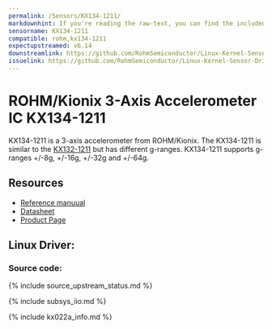 ```yaml
---
permalink: /Sensors/KX134-1211/
markdownhint: If you're reading the raw-text, you can find the included stuff from the _includes folder. Or you can head to the pages in https://rohmsemiconductor.github.io/Linux-Kernel-Sensor-Drivers/
sensorname: KX134-1211
compatible: rohm,kx134-1211
expectupstreamed: v6.14
downstreamlink: https://github.com/RohmSemiconductor/Linux-Kernel-Sensor-Drivers/tree/kx134-1211-on-iio
issuelink: https://github.com/RohmSemiconductor/Linux-Kernel-Sensor-Drivers/issues?q=is%3Aissue+repo%3ALinux-Kernel-Sensor-Drivers+KX022A+in%3Atitle
---
```


# ROHM/Kionix 3-Axis Accelerometer IC KX134-1211

KX134-1211 is a 3-axis accelerometer from ROHM/Kionix. The KX134-1211 is similar to the [KX132-1211](../KX132-1211) but has different g-ranges. KX134-1211 supports g-ranges +/-8g, +/-16g, +/-32g and +/-64g.

## Resources
- [Reference manuual](https://fscdn.rohm.com/kionix/en/document/KX134-1211-Technical-Reference-Manual-Rev-5.0.pdf)
- [Datasheet](https://fscdn.rohm.com/kionix/en/datasheet/kx134-1211-e.pdf)
- [Product Page](https://www.rohm.com/products/sensors-mems/accelerometer-ics/kx134-1211-product)

## Linux Driver:

### Source code:
{% include source_upstream_status.md %}

{% include subsys_iio.md %}

{% include kx022a_info.md %}

